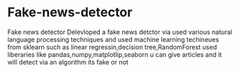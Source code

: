 # Fake-news-detector
Fake news detector
Delevloped a fake news detctor via used various natural language processing techniques and used machine learning techineues from sklearn such as linear regressin,decision tree,RandomForest
used liberaries like pandas,numpy,matplotlip,seaborn
u can give articles and it will detect via an algorithm its fake or not
